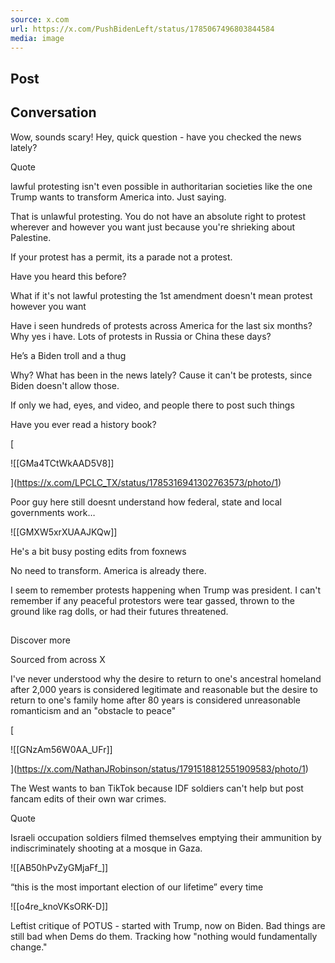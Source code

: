 ```yaml
---
source: x.com
url: https://x.com/PushBidenLeft/status/1785067496803844584
media: image
---
```


## Post

## Conversation

Wow, sounds scary! Hey, quick question - have you checked the news lately?

Quote

lawful protesting isn't even possible in authoritarian societies like the one Trump wants to transform America into. Just saying.



That is unlawful protesting. You do not have an absolute right to protest wherever and however you want just because you're shrieking about Palestine.

If your protest has a permit, its a parade not a protest.

Have you heard this before?

What if it's not lawful protesting the 1st amendment doesn't mean protest however you want

Have i seen hundreds of protests across America for the last six months? Why yes i have. Lots of protests in Russia or China these days?

He’s a Biden troll and a thug

Why? What has been in the news lately? Cause it can't be protests, since Biden doesn't allow those.

If only we had, eyes, and video, and people there to post such things

Have you ever read a history book?

[

![[GMa4TCtWkAAD5V8]]



](https://x.com/LPCLC_TX/status/1785316941302763573/photo/1)

Poor guy here still doesnt understand how federal, state and local governments work…

![[GMXW5xrXUAAJKQw]]

He's a bit busy posting edits from foxnews

No need to transform. America is already there.

I seem to remember protests happening when Trump was president. I can't remember if any peaceful protestors were tear gassed, thrown to the ground like rag dolls, or had their futures threatened.

## 

Discover more

Sourced from across X

I've never understood why the desire to return to one's ancestral homeland after 2,000 years is considered legitimate and reasonable but the desire to return to one's family home after 80 years is considered unreasonable romanticism and an "obstacle to peace"

[

![[GNzAm56W0AA_UFr]]



](https://x.com/NathanJRobinson/status/1791518812551909583/photo/1)

The West wants to ban TikTok because IDF soldiers can't help but post fancam edits of their own war crimes.

Quote

Israeli occupation soldiers filmed themselves emptying their ammunition by indiscriminately shooting at a mosque in Gaza.

![[AB50hPvZyGMjaFf_]]

“this is the most important election of our lifetime” every time

![[o4re_knoVKsORK-D]]

Leftist critique of POTUS - started with Trump, now on Biden. Bad things are still bad when Dems do them. Tracking how "nothing would fundamentally change."


